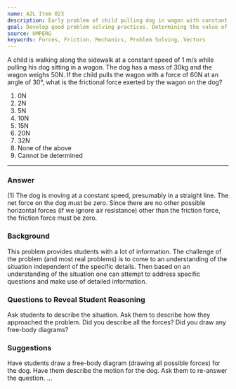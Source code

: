 ```yaml
---
name: A2L Item 023
description: Early problem of child pulling dog in wagon with constant velocity.
goal: Develop good problem solving practices. Determining the value of procedure forces, those requiring use of the 2nd law.
source: UMPERG
keywords: Forces, Friction, Mechanics, Problem Solving, Vectors
---
```


A child is walking along the sidewalk at a constant speed of 1 m/s while
pulling his dog sitting in a wagon. The dog has a mass of 30kg and the
wagon weighs 50N. If the child pulls the wagon with a force of 60N at an
angle of 30&deg;, what is the frictional force exerted by the wagon on
the dog?

1. 0N
2. 2N
3. 5N
4. 10N
5. 15N
6. 20N
7. 32N
8. None of the above
9. Cannot be determined

<hr/>

### Answer

(1) The dog is moving at a constant speed, presumably in a straight
line.  The net force on the dog must be zero.  Since there are no other
possible horizontal forces (if we ignore air resistance) other than the
friction force, the friction force must be zero.

### Background

This problem provides students with a lot of information.  The challenge
of the problem (and most real problems) is to come to an understanding
of the situation independent of the specific details.  Then based on an
understanding of the situation one can attempt to address specific
questions and make use of detailed information.

### Questions to Reveal Student Reasoning

Ask students to describe the situation.  Ask them to describe how they
approached the problem.  Did you describe all the forces?  Did you draw
any free-body diagrams?

### Suggestions

Have students draw a free-body diagram (drawing all possible forces) for
the dog.  Have them describe the motion for the dog.  Ask them to
re-answer the question.
...
